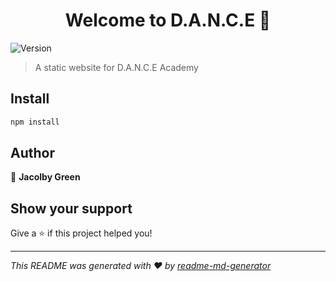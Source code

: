 <h1 align="center">Welcome to D.A.N.C.E 👋</h1>
<p>
  <img alt="Version" src="https://img.shields.io/badge/version-1.0.0-blue.svg?cacheSeconds=2592000" />
</p>

> A static website for D.A.N.C.E Academy

## Install

```sh
npm install
```

## Author

👤 **Jacolby Green**


## Show your support

Give a ⭐️ if this project helped you!

***
_This README was generated with ❤️ by [readme-md-generator](https://github.com/kefranabg/readme-md-generator)_